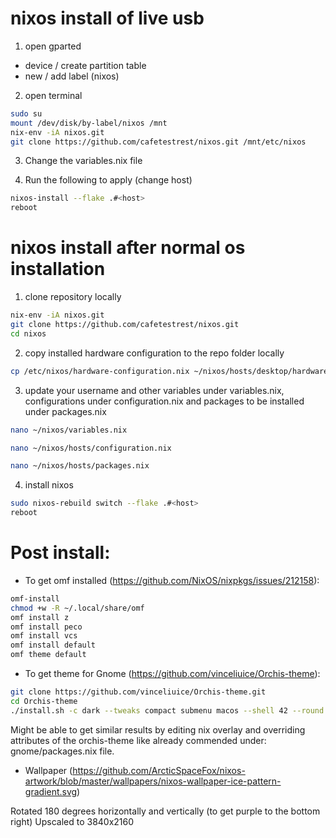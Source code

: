 # nixos install of live usb
1. open gparted
  * device / create partition table
  * new / add label (nixos)

2. open terminal
```bash
sudo su
mount /dev/disk/by-label/nixos /mnt
nix-env -iA nixos.git
git clone https://github.com/cafetestrest/nixos.git /mnt/etc/nixos
```
3. Change the variables.nix file

4. Run the following to apply (change host)

```bash
nixos-install --flake .#<host>
reboot
```

# nixos install after normal os installation
1. clone repository locally
```bash
nix-env -iA nixos.git
git clone https://github.com/cafetestrest/nixos.git
cd nixos
```

2. copy installed hardware configuration to the repo folder locally
```bash
cp /etc/nixos/hardware-configuration.nix ~/nixos/hosts/desktop/hardware-configuration.nix
```

3. update your username and other variables under variables.nix,
configurations under configuration.nix and packages to be installed under packages.nix
```bash
nano ~/nixos/variables.nix

nano ~/nixos/hosts/configuration.nix

nano ~/nixos/hosts/packages.nix
```

4. install nixos
```bash
sudo nixos-rebuild switch --flake .#<host>
reboot
```

# Post install:
- To get omf installed (https://github.com/NixOS/nixpkgs/issues/212158):

```bash
omf-install
chmod +w -R ~/.local/share/omf
omf install z
omf install peco
omf install vcs
omf install default
omf theme default
```

- To get theme for Gnome (https://github.com/vinceliuice/Orchis-theme):

```bash
git clone https://github.com/vinceliuice/Orchis-theme.git
cd Orchis-theme
./install.sh -c dark --tweaks compact submenu macos --shell 42 --round 5px -l
```

Might be able to get similar results by editing nix overlay and overriding attributes of the orchis-theme like already commended under: gnome/packages.nix file.

- Wallpaper (https://github.com/ArcticSpaceFox/nixos-artwork/blob/master/wallpapers/nixos-wallpaper-ice-pattern-gradient.svg)

Rotated 180 degrees horizontally and vertically (to get purple to the bottom right)
Upscaled to 3840x2160

